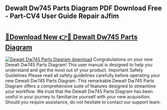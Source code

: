 ## Dewalt Dw745 Parts Diagram PDF Download Free - Part-CV4 User Guide Repair aJfim

# <h2><a href="http://dfsy28.blite.top/?on=Dewalt+Dw745+Parts+Diagram">🔗Download New 👉🔴 Dewalt Dw745 Parts Diagram</a></h2>

[![Dewalt Dw745 Parts Diagram download](https://i.imgur.com/lujVjoI.png)](http://dfsy28.blite.top/?on=Dewalt+Dw745+Parts+Diagram)
Congratulations on your new Dewalt Dw745 Parts Diagram! This user manual is designed to help you understand and get the most out of your product. Important Safety Guidelines Please read all safety guidelines carefully before operating your new Dewalt Dw745 Parts Diagram. This remarkable Dewalt Dw745 Parts Diagram offers a comprehensive suite of features designed to streamline your workflow. We trust that the Dewalt Dw745 Parts Diagram has been useful in your journey to familiarize yourself with your new acquisition. Should you require assistance, do not hesitate to contact our support team.
